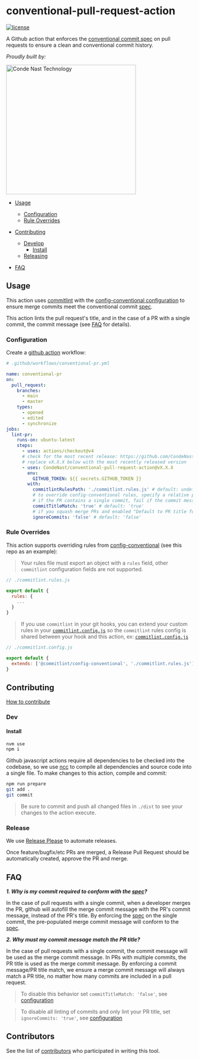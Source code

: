 # conventional-pull-request-action

[![license](https://img.shields.io/badge/license-Apache%202.0-blue.svg?style=flat)](LICENSE)

A Github action that enforces the [conventional commit spec][0] on pull requests to ensure a clean and conventional commit history.

_Proudly built by:_

<a href="https://technology.condenast.com"><img src="https://user-images.githubusercontent.com/1215971/35070721-3f136cdc-fbac-11e7-81b4-e3aa5cc70a17.png" title="Conde Nast Technology" width=350/></a>

- [Usage](#usage)

  - [Configuration](#configuration)
  - [Rule Overrides](#rule-overrides)

- [Contributing](#contributing)
  - [Develop](#dev)
    - [Install](#install)
  - [Releasing](#release)
- [FAQ](#faq)

## Usage

This action uses [commitlint](https://github.com/conventional-changelog/commitlint#readme) with the [config-conventional configuration][1] to ensure merge commits meet the conventional commit [spec][0].

This action lints the pull request's title, and in the case of a PR with a single commit, the commit message (see [FAQ](#faq) for details).

### Configuration

Create a [github action](https://docs.github.com/en/actions/quickstart) workflow:

```yml
# .github/workflows/conventional-pr.yml

name: conventional-pr
on:
  pull_request:
    branches:
      - main
      - master
    types:
      - opened
      - edited
      - synchronize
jobs:
  lint-pr:
    runs-on: ubuntu-latest
    steps:
      - uses: actions/checkout@v4
      # check for the most recent release: https://github.com/CondeNast/conventional-pull-request-action/releases
      # replace vX.X.X below with the most recently released version
      - uses: CondeNast/conventional-pull-request-action@vX.X.X
        env:
          GITHUB_TOKEN: ${{ secrets.GITHUB_TOKEN }}
        with:
          commitlintRulesPath: './commitlint.rules.js' # default: undefined
          # to override config-conventional rules, specify a relative path to your rules module, actions/checkout is required for this setting!
          # if the PR contains a single commit, fail if the commit message and the PR title do not match
          commitTitleMatch: 'true' # default: 'true'
          # if you squash merge PRs and enabled "Default to PR title for squash merge commits", you can disable all linting of commits
          ignoreCommits: 'false' # default: 'false'
```

### Rule Overrides

This action supports overriding rules from [config-conventional][1] (see this repo as an example):

> Your rules file must export an object with a `rules` field, other `commitlint` configuration fields are not supported.

```js
// ./commitlint.rules.js

export default {
  rules: {
    ...
  }
}
```

> If you use `commitlint` in your git hooks, you can extend your custom rules in your [`commitlint.config.js`](commitlint.config.js) so the `commitlint` rules config is shared between your hook and this action, ex: [`commitlint.config.js`](commitlint.config.js)

```js
// ./commitlint.config.js

export default {
  extends: ['@commitlint/config-conventional', './commitlint.rules.js']
}
```

## Contributing

[How to contribute](CONTRIBUTING.md)

### Dev

#### Install

```sh
nvm use
npm i
```

Github javascript actions require all dependencies to be checked into the codebase, so we use [ncc](https://github.com/vercel/ncc) to compile all dependencies and source code into a single file. To make changes to this action, compile and commit:

```sh
npm run prepare
git add .
git commit
```

> Be sure to commit and push all changed files in `./dist` to see your changes to the action execute.

### Release

We use [Release Please](https://github.com/google-github-actions/release-please-action) to automate releases.

Once feature/bugfix/etc PRs are merged, a Release Pull Request should be automatically created, approve the PR and merge.

## FAQ

**_1. Why is my commit required to conform with the [spec][0]?_**

In the case of pull requests with a single commit, when a developer merges the PR, github will autofill the merge commit message with the PR's commit message, instead of the PR's title. By enforcing the [spec][0] on the single commit, the pre-populated merge commit message will conform to the [spec][0].

**_2. Why must my commit message match the PR title?_**

In the case of pull requests with a single commit, the commit message will be used as the merge commit message. In PRs with multiple commits, the PR title is used as the merge commit message. By enforcing a commit message/PR title match, we ensure a merge commit message will always match a PR title, no matter how many commits are included in a pull request.

> To disable this behavior set `commitTitleMatch: 'false'`, see [configuration](#configuration)

> To disable all linting of commits and only lint your PR title, set `ignoreCommits: 'true'`, see [configuration](#configuration)

## Contributors

See the list of [contributors](https://github.com/CondeNast/conventional-pull-request/contributors) who participated in writing this tool.

[0]: https://www.conventionalcommits.org/en/v1.0.0/#specification
[1]: https://github.com/conventional-changelog/commitlint/tree/master/@commitlint/config-conventional
